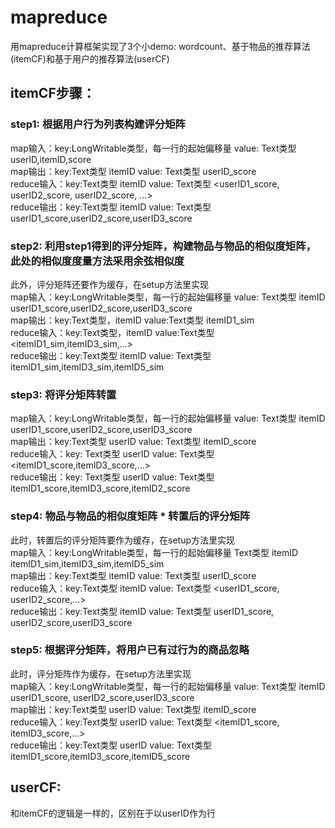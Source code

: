# mapreduce
用mapreduce计算框架实现了3个小demo: wordcount、基于物品的推荐算法(itemCF)和基于用户的推荐算法(userCF) <br>
## itemCF步骤： <br>

### step1: 根据用户行为列表构建评分矩阵 <br>
map输入：key:LongWritable类型，每一行的起始偏移量    value: Text类型 userID,itemID,score <br>
map输出：key:Text类型  itemID     value: Text类型 userID_score <br>
reduce输入：key:Text类型  itemID     value: Text类型 <userID1_score, userID2_score, userID2_score, ...> <br>
reduce输出：key:Text类型  itemID     value: Text类型 userID1_score,userID2_score,userID3_score <br>

### step2: 利用step1得到的评分矩阵，构建物品与物品的相似度矩阵，此处的相似度度量方法采用余弦相似度 <br>
此外，评分矩阵还要作为缓存，在setup方法里实现 <br>
map输入：key:LongWritable类型，每一行的起始偏移量    value: Text类型 itemID  userID1_score,userID2_score,userID3_score <br>
map输出：key:Text类型，itemID  value:Text类型 itemID1_sim <br>
reduce输入：key:Text类型，itemID  value:Text类型 <itemID1_sim,itemID3_sim,...> <br>
reduce输出：key:Text类型 itemID  value: Text类型 itemID1_sim,itemID3_sim,itemID5_sim <br>

### step3: 将评分矩阵转置 <br>
map输入：key:LongWritable类型，每一行的起始偏移量    value: Text类型 itemID  userID1_score,userID2_score,userID3_score <br>
map输出：key:Text类型 userID  value: Text类型 itemID_score <br>
reduce输入：key: Text类型 userID  value: Text类型 <itemID1_score,itemID3_score,...> <br>
reduce输出：key: Text类型 userID  value: Text类型 itemID1_score,itemID3_score,itemID2_score <br>

### step4: 物品与物品的相似度矩阵 * 转置后的评分矩阵 <br>
此时，转置后的评分矩阵要作为缓存，在setup方法里实现 <br>
map输入：key:LongWritable类型，每一行的起始偏移量   Text类型 itemID  itemID1_sim,itemID3_sim,itemID5_sim <br>
map输出：key:Text类型 itemID  value: Text类型 userID_score <br>
reduce输入：key:Text类型 itemID  value: Text类型 <userID1_score, userID2_score,...> <br>
reduce输出：key:Text类型 itemID  value: Text类型 userID1_score, userID2_score,userID3_score <br>

### step5: 根据评分矩阵，将用户已有过行为的商品忽略 <br>
此时，评分矩阵作为缓存，在setup方法里实现 <br>
map输入：key:LongWritable类型，每一行的起始偏移量  value: Text类型 itemID userID1_score, userID2_score,userID3_score <br>
map输出：key:Text类型 userID  value: Text类型  itemID_score <br>
reduce输入：key:Text类型 userID  value: Text类型  <itemID1_score, itemID3_score,...> <br>
reduce输出：key:Text类型 userID  value: Text类型  itemID1_score,itemID3_score,itemID5_score <br>


## userCF: <br>
和itemCF的逻辑是一样的，区别在于以userID作为行 <br>
